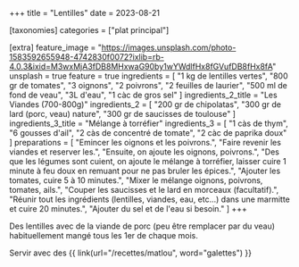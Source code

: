 +++
title = "Lentilles"
date = 2023-08-21

[taxonomies]
categories = ["plat principal"]

[extra]
feature_image = "https://images.unsplash.com/photo-1583592655948-4742830f0072?ixlib=rb-4.0.3&ixid=M3wxMjA3fDB8MHxwaG90by1wYWdlfHx8fGVufDB8fHx8fA"
unsplash = true
feature = true
ingredients = [
  "1 kg de lentilles vertes",
  "800 gr de tomates",
  "3 oignons",
  "2 poivrons",
  "2 feuilles de laurier",
  "500 ml de fond de veau",
  "3L d'eau",
  "1 càc de gros sel"
]
ingredients_2_title = "Les Viandes (700-800g)"
ingredients_2 = [
  "200 gr de chipolatas",
  "300 gr de lard (porc, veau) nature",
  "300 gr de saucisses de toulouse"
]
ingredients_3_title = "Mélange à torréfier"
ingredients_3 = [
  "1 càs de thym",
  "6 gousses d'ail",
  "2 càs de concentré de tomate",
  "2 càc de paprika doux"
]
preparations = [
  "Emincer les oignons et les poivrons.",
  "Faire revenir les viandes et reserver les.",
  "Ensuite, on ajoute les oignons, poivrons.",
  "Des que les légumes sont cuient, on ajoute le mélange à torréfier, laisser cuire 1 minute à feu doux en remuant pour ne pas bruler les épices.",
  "Ajouter les tomates, cuire 5 à 10 minutes.",
  "Mixer le mélange oignons, poivrons, tomates, ails.",
"Couper les saucisses et le lard en morceaux (facultatif).",
  "Réunir tout les ingrédients (lentilles, viandes, eau, etc...) dans une marmitte et cuire 20 minutes.",
  "Ajouter du sel et de l'eau si besoin."
]
+++

Des lentilles avec de la viande de porc (peu être remplacer par du veau) habituellement mangé tous les 1er de chaque mois.

Servir avec des {{ link(url="/recettes/matlou", word="galettes") }}
